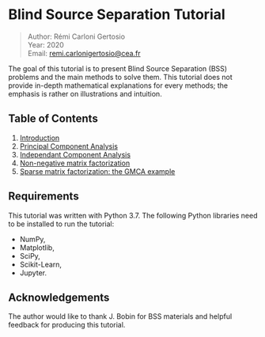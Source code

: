 # Blind Source Separation Tutorial

> Author: Rémi Carloni Gertosio    
> Year: 2020  
> Email: [remi.carlonigertosio@cea.fr](mailto:remi.carlonigertosio@cea.fr)  

The goal of this tutorial is to present Blind Source Separation (BSS) problems and the main methods to solve them. This tutorial does not provide in-depth mathematical explanations for every methods; the emphasis is rather on illustrations and intuition.

## Table of Contents

1. [Introduction](./1_Introduction.ipynb)
2. [Principal Component Analysis](./2_Principal_Component_Analysis.ipynb)
3. [Independant Component Analysis](./3_Independant_Component_Analysis.ipynb)
4. [Non-negative matrix factorization](./4_NonNegative_Matrix_Factorization.ipynb)
5. [Sparse matrix factorization: the GMCA example](./5_Sparse_Matrix_Factorization_GMCA.ipynb)

## Requirements

This tutorial was written with Python 3.7. The following Python libraries need to be installed to run the tutorial:
- NumPy,
- Matplotlib,
- SciPy,
- Scikit-Learn,
- Jupyter.

## Acknowledgements

The author would like to thank J. Bobin for BSS materials and helpful feedback for producing this tutorial.
